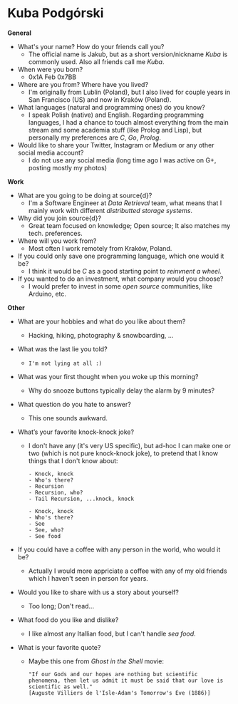 # Kuba Podgórski

**General**
- What's your name? How do your friends call you?
  - The official name is Jakub, but as a short version/nickname _Kuba_ is commonly used. Also all friends call me _Kuba_.
- When were you born?
  - 0x1A Feb 0x7BB
- Where are you from? Where have you lived?
  - I'm originally from Lublin (Poland), but I also lived for couple years in San Francisco (US) and now in Kraków (Poland).
- What languages (natural and programming ones) do you know?
  - I speak Polish (native) and English. Regarding programming languages, I had a chance to touch almost everything from the main stream and some academia stuff (like Prolog and Lisp), but personally my preferences are _C_, _Go_, _Prolog_.
- Would like to share your Twitter, Instagram or Medium or any other social media account?
  - I do not use any social media (long time ago I was active on G+, posting mostly my photos)

**Work**
- What are you going to be doing at source{d}?
  - I'm a Software Engineer at _Data Retrieval_ team, what means that I mainly work with different _distributted storage systems_.
- Why did you join source{d}?
  - Great team focused on knowledge; Open source; It also matches my tech. preferences.
- Where will you work from?
  - Most often I work remotely from Kraków, Poland.
- If you could only save one programming language, which one would it be?
  - I think it would be _C_ as a good starting point to _reinvnent a wheel_.
- If you wanted to do an investment, what company would you choose?
  - I would prefer to invest in some _open source_ communities, like Arduino, etc.

**Other**
- What are your hobbies and what do you like about them?
  - Hacking, hiking, photography & snowboarding, ...
- What was the last lie you told?
  - `I'm not lying at all :)`
- What was your first thought when you woke up this morning?
  - Why do snooze buttons typically delay the alarm by 9 minutes?
- What question do you hate to answer?
  - This one sounds awkward.
- What’s your favorite knock-knock joke?
  - I don't have any (it's very US specific), but ad-hoc I can make one or two (which is not pure knock-knock joke), to pretend that I know things that I don't know about:
      ```
      - Knock, knock
      - Who's there?
      - Recursion
      - Recursion, who?
      - Tail Recursion, ...knock, knock
      ```

      ```
      - Knock, knock
      - Who's there?
      - See
      - See, who?
      - See food
      ```

- If you could have a coffee with any person in the world, who would it be?
  - Actually I would more appriciate a coffee with any of my old friends which I haven't seen in person for years.
- Would you like to share with us a story about yourself?
  - Too long; Don't read...
- What food do you like and dislike?
  - I like almost any Itallian food, but I can't handle _sea food_.
- What is your favorite quote?
  - Maybe this one from _Ghost in the Shell_ movie:
    ```
    "If our Gods and our hopes are nothing but scientific phenomena, then let us admit it must be said that our love is scientific as well."
    [Auguste Villiers de l'Isle-Adam's Tomorrow's Eve (1886)]
    ```
